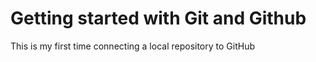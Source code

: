 # Getting started with Git and Github


This is my first time connecting a local repository to GitHub